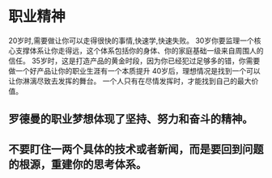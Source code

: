 # 职业精神

20岁时,需要做让你可以走得很快的事情,快速学,快速失败。
30岁你要监理一个核心支撑体系让你走得远，这个体系包括你的身体、你的家庭基础一级来自周围人的信任。
35岁时，这是打造产品的黄金时段，因为你已经犯过足够多的错，你需要做一个好产品让你的职业生涯有一个本质提升
40岁后，理想情况是找到一个可以让你淋漓尽致去发挥的舞台。
一个人只有在尽情发挥时，才能找到自己的最大价值。

## 罗德曼的职业梦想体现了坚持、努力和奋斗的精神。

## 不要盯住一两个具体的技术或者新闻，而是要回到问题的根源，重建你的思考体系。

